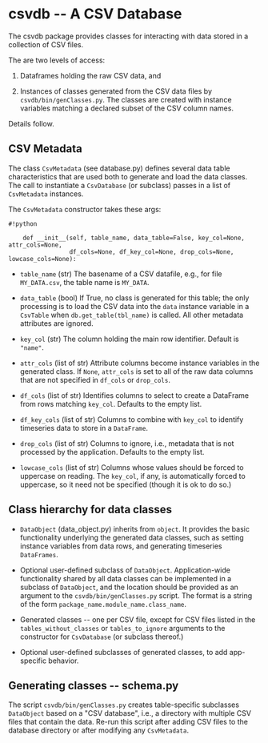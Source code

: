 # **csvdb** -- A CSV Database

The csvdb package provides classes for interacting with data stored in a collection of CSV files.

The are two levels of access:

1. Dataframes holding the raw CSV data, and

2. Instances of classes generated from the CSV data files by `csvdb/bin/genClasses.py`. The classes are created with instance variables matching a declared subset of the CSV column names.

Details follow.

## CSV Metadata

The class `CsvMetadata` (see database.py) defines several data table characteristics that are used both to generate and load the data classes. The call to instantiate a `CsvDatabase` (or subclass) passes in a list of `CsvMetadata` instances.

The `CsvMetadata` constructor takes these args:

```
#!python

    def __init__(self, table_name, data_table=False, key_col=None, attr_cols=None,
                 df_cols=None, df_key_col=None, drop_cols=None, lowcase_cols=None):
```
* `table_name` (str) The basename of a CSV datafile, e.g., for file `MY_DATA.csv`, the table name is `MY_DATA`.

* `data_table` (bool) If True, no class is generated for this table; the only processing is to load the CSV data
  into the `data` instance variable in a `CsvTable` when `db.get_table(tbl_name)` is called. All other metadata attributes are ignored.

* `key_col` (str) The column holding the main row identifier. Default is `"name"`.

* `attr_cols` (list of str) Attribute columns become instance variables in the generated class. If `None`, `attr_cols` is set to all of the raw data columns that are not specified in `df_cols` or `drop_cols`.

* `df_cols` (list of str) Identifies columns to select to create a DataFrame from rows matching `key_col`.
Defaults to the empty list.

* `df_key_cols` (list of str) Columns to combine with `key_col` to identify timeseries data to store in a `DataFrame`.

* `drop_cols` (list of str) Columns to ignore, i.e., metadata that is not processed by the application.
Defaults to the empty list.

* `lowcase_cols` (list of str) Columns whose values should be forced to uppercase on reading. The `key_col`, if any, is automatically forced to uppercase, so it need not be specified (though it is ok to do so.)

## Class hierarchy for data classes

* `DataObject` (data_object.py) inherits from `object`. It provides the basic functionality
underlying the generated data classes, such as setting instance variables from data rows, and
generating timeseries `DataFrames`.

* Optional user-defined subclass of `DataObject`. Application-wide functionality shared by all data classes can be implemented in a subclass of `DataObject`, and the location should be provided as an argument to the `csvdb/bin/genClasses.py` script. The format is a string of the form `package_name.module_name.class_name`.

* Generated classes -- one per CSV file, except for CSV files listed in the `tables_without_classes` or `tables_to_ignore` arguments to the constructor for `CsvDatabase` (or subclass thereof.)

* Optional user-defined subclasses of generated classes, to add app-specific behavior.

## Generating classes -- schema.py

The script `csvdb/bin/genClasses.py` creates table-specific subclasses `DataObject` based on a "CSV database", i.e., a directory with multiple CSV files that contain the data. Re-run this script after adding CSV files to the database directory or after modifying any `CsvMetadata`.
